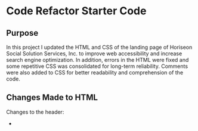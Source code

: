 # Code Refactor Starter Code

## Purpose

In this project I updated the HTML and CSS of the landing page of Horiseon Social Solution Services, Inc. to improve web accessibility and increase search engine optimization. In addition, errors in the HTML were fixed and some repetitive CSS was consolidated for long-term reliability. Comments were also added to CSS for better readability and comprehension of the code.    

## Changes Made to HTML

Changes to the header:

* <title> was made more precise in describing website. 

Changes to the body:

* Added an anchor to logo.
* Changed <div class="header"> to <header>.
* Added alt text to images.
* Added missing id to search-engine-optimization.
* Changed <div class="footer"> to <footer>.

## Changes Made to CSS

* Added comments.
* Changed appropriate header and footer element tags.
* Deleted repeated code and consolidated under parent HTML class.


